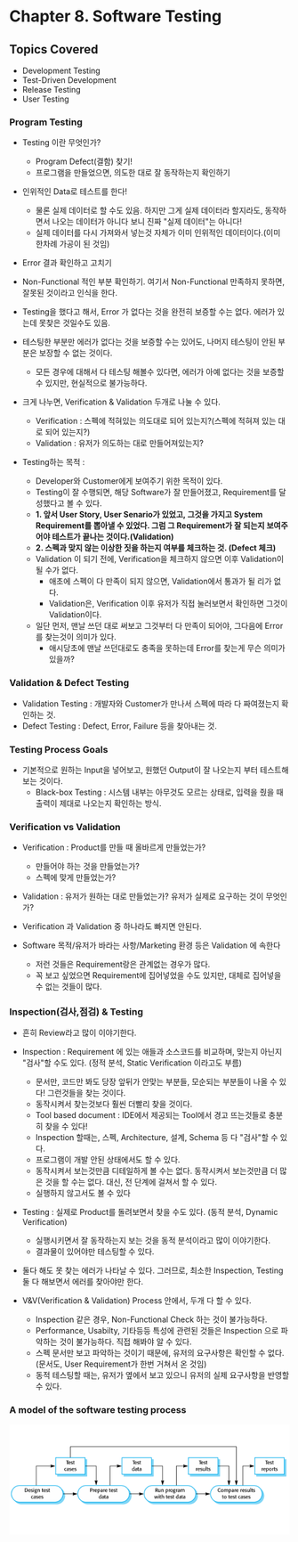 # Chapter 8. Software Testing

## Topics Covered

+ Development Testing
+ Test-Driven Development
+ Release Testing
+ User Testing

### Program Testing

+ Testing 이란 무엇인가? 
  - Program Defect(결함) 찾기!
  - 프로그램을 만들었으면, 의도한 대로 잘 동작하는지 확인하기
+ 인위적인 Data로 테스트를 한다!
  - 물론 실제 데이터로 할 수도 있음. 하지만 그게 실제 데이터라 할지라도, 동작하면서 나오는 데이터가 아니다 보니 진짜 "실제 데이터"는 아니다!
  - 실제 데이터를 다시 가져와서 넣는것 자체가 이미 인위적인 데이터이다.(이미 한차례 가공이 된 것임)

+ Error 결과 확인하고 고치기
+ Non-Functional 적인 부분 확인하기. 여기서 Non-Functional 만족하지 못하면, 잘못된 것이라고 인식을 한다.
+ Testing을 했다고 해서, Error 가 없다는 것을 완전히 보증할 수는 없다. 에러가 있는데 못찾은 것일수도 있음.
+ 테스팅한 부분만 에러가 없다는 것을 보증할 수는 있어도, 나머지 테스팅이 안된 부분은 보장할 수 없는 것이다.
  - 모든 경우에 대해서 다 테스팅 해볼수 있다면, 에러가 아예 없다는 것을 보증할 수 있지만, 현실적으로 불가능하다. 

+ 크게 나누면, Verification & Validation 두개로 나눌 수 있다. 
  - Verification : 스펙에 적혀있는 의도대로 되어 있는지?(스펙에 적혀져 있는 대로 되어 있는지?)
  - Validation : 유저가 의도하는 대로 만들어져있는지?

+ Testing하는 목적 : 
  - Developer와 Customer에게 보여주기 위한 목적이 있다.
  - Testing이 잘 수행되면, 해당 Software가 잘 만들어졌고, Requirement를 달성했다고 볼 수 있다. 
  - <strong> 1. 앞서 User Story, User Senario가 있었고, 그것을 가지고 System Requirement를 뽑아낼 수 있었다. 그럼 그 Requirement가 잘 되는지 보여주어야 테스트가 끝나는 것이다.(Validation)</strong>
  - <strong> 2. 스펙과 맞지 않는 이상한 짓을 하는지 여부를 체크하는 것. (Defect 체크) </strong>
  - Validation 이 되기 전에, Verification을 체크하지 않으면 이후 Validation이 될 수가 없다.
    - 애초에 스펙이 다 만족이 되지 않으면, Validation에서 통과가 될 리가 없다. 
    - Validation은, Verification 이후 유저가 직접 눌러보면서 확인하면 그것이 Validation이다.
  - 일단 먼저, 맨날 쓰던 대로 써보고 그것부터 다 만족이 되어야, 그다음에 Error를 찾는것이 의미가 있다.
    - 애시당초에 맨날 쓰던대로도 충족을 못하는데 Error를 찾는게 무슨 의미가 있을까?
  
### Validation & Defect Testing
  
+ Validation Testing : 개발자와 Customer가 만나서 스펙에 따라 다 짜여졌는지 확인하는 것.
+ Defect Testing : Defect, Error, Failure 등을 찾아내는 것.
  
### Testing Process Goals
+ 기본적으로 원하는 Input을 넣어보고, 원했던 Output이 잘 나오는지 부터 테스트해보는 것이다.
    - Black-box Testing : 시스템 내부는 아무것도 모르는 상태로, 입력을 줬을 때 출력이 제대로 나오는지 확인하는 방식.

### Verification vs Validation 

+ Verification : Product를 만들 때 올바르게 만들었는가?
  - 만들어야 하는 것을 만들었는가?
  - 스펙에 맞게 만들었는가?

+ Validation : 유저가 원하는 대로 만들었는가? 유저가 실제로 요구하는 것이 무엇인가?

+ Verification 과 Validation 중 하나라도 빠지면 안된다. 
+ Software 목적/유저가 바라는 사항/Marketing 환경 등은 Validation 에 속한다
  - 저런 것들은 Requirement랑은 관계없는 경우가 많다.
  - 꼭 보고 싶었으면 Requirement에 집어넣었을 수도 있지만, 대체로 집어넣을 수 없는 것들이 많다. 

### Inspection(검사,점검) & Testing

+ 흔히 Review라고 많이 이야기한다. 
+ Inspection : Requirement 에 있는 애들과 소스코드를 비교하며, 맞는지 아닌지 "검사"할 수도 있다. (정적 분석, Static Verification 이라고도 부름)
  - 문서만, 코드만 봐도 당장 앞뒤가 안맞는 부분들, 모순되는 부분들이 나올 수 있다! 그런것들을 찾는 것이다.
  - 동작시켜서 찾는것보다 훨씬 더빨리 찾을 것이다. 
  - Tool based document : IDE에서 제공되는 Tool에서 경고 뜨는것들로 충분히 찾을 수 있다!
  - Inspection 할때는, 스펙, Architecture, 설계, Schema 등 다 "검사"할 수 있다.
  - 프로그램이 개발 안된 상태에서도 할 수 있다.
  - 동작시켜서 보는것만큼 디테일하게 볼 수는 없다. 동작시켜서 보는것만큼 더 많은 것을 할 수는 없다. 대신, 전 단계에 걸쳐서 할 수 있다.
  - 실행하지 않고서도 볼 수 있다

+ Testing : 실제로 Product를 돌려보면서 찾을 수도 있다. (동적 분석, Dynamic Verification) 
  - 실행시키면서 잘 동작하는지 보는 것을 동적 분석이라고 많이 이야기한다. 
  - 결과물이 있어야만 테스팅할 수 있다.

+ 둘다 해도 못 찾는 에러가 나타날 수 있다. 그러므로, 최소한 Inspection, Testing 둘 다 해보면서 에러를 찾아야만 한다.
+ V&V(Verification & Validation) Process 안에서, 두개 다 할 수 있다. 
  - Inspection 같은 경우, Non-Functional Check 하는 것이 불가능하다. 
  - Performance, Usabilty, 기타등등 특성에 관련된 것들은 Inspection 으로 파악하는 것이 불가능하다. 직접 해봐야 알 수 있다.
  - 스펙 문서만 보고 파악하는 것이기 때문에, 유저의 요구사항은 확인할 수 없다.(문서도, User Requirement가 한번 거쳐서 온 것임)
  - 동적 테스팅할 때는, 유저가 옆에서 보고 있으니 유저의 실제 요구사항을 반영할 수 있다.

### A model of the software testing process

<img src = "Ch8_1.png" />





